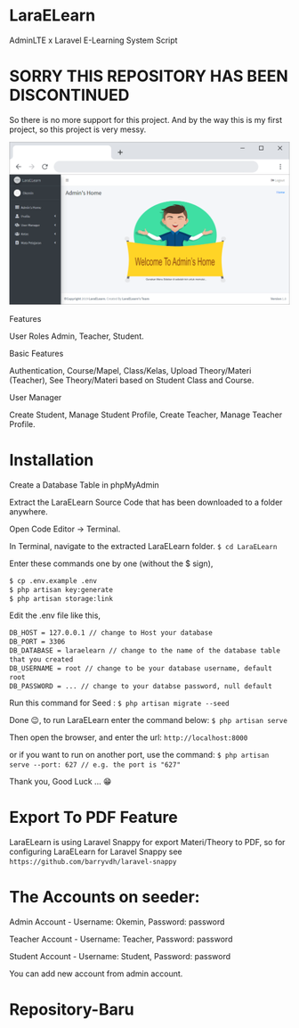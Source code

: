 # LaraELearn
AdminLTE x Laravel E-Learning System Script

# SORRY THIS REPOSITORY HAS BEEN DISCONTINUED
So there is no more support for this project.
And by the way this is my first project, so this project is very messy.

![Image of Yaktocat](https://github.com/Abdurozzaq/LaraELearn/blob/master/admin-screenshoot-1368x793.png)

Features

User Roles
Admin, Teacher,
Student.

Basic Features

Authentication, Course/Mapel, Class/Kelas,
Upload Theory/Materi (Teacher),
See Theory/Materi based on Student Class and Course.

User Manager

Create Student, Manage Student Profile,
Create Teacher,
Manage Teacher Profile.

# Installation

Create a Database Table in phpMyAdmin

Extract the LaraELearn Source Code that has been downloaded to a folder anywhere.

Open Code Editor → Terminal.

In Terminal, navigate to the extracted LaraELearn folder.
  ```$ cd LaraELearn```
  
Enter these commands one by one (without the $ sign),
  ```$ composer install
  $ cp .env.example .env
  $ php artisan key:generate
  $ php artisan storage:link
  ```
  
Edit the .env file like this,
  ```DB_CONNECTION = mysql
  DB_HOST = 127.0.0.1 // change to Host your database
  DB_PORT = 3306
  DB_DATABASE = laraelearn // change to the name of the database table that you created
  DB_USERNAME = root // change to be your database username, default root
  DB_PASSWORD = ... // change to your databse password, null default 
  ```
  
Run this command for Seed :
  ```$ php artisan migrate --seed```
  
Done 😉, to run LaraELearn enter the command below:
  ```$ php artisan serve```
  
Then open the browser, and enter the url:
  ```http://localhost:8000```
  
or if you want to run on another port, use the command:
  ```$ php artisan serve --port: 627 // e.g. the port is "627"```
  
Thank you, Good Luck ... 😁

# Export To PDF Feature 
LaraELearn is using Laravel Snappy for export Materi/Theory to PDF,
so for configuring LaraELearn for Laravel Snappy see ```https://github.com/barryvdh/laravel-snappy```

# The Accounts on seeder:
Admin Account - Username: Okemin, Password: password

Teacher Account - Username: Teacher, Password: password

Student Account - Username: Student, Password: password

You can add new account from admin account.
# Repository-Baru
